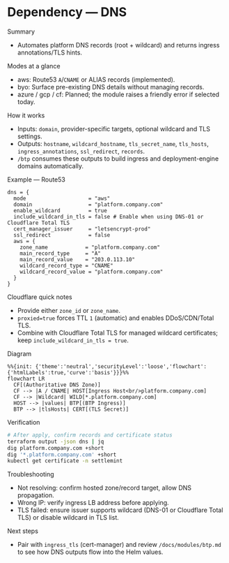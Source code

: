 # Dependency — DNS

Summary
- Automates platform DNS records (root + wildcard) and returns ingress annotations/TLS hints.

Modes at a glance
- aws: Route53 `A`/`CNAME` or ALIAS records (implemented).
- byo: Surface pre-existing DNS details without managing records.
- azure / gcp / cf: Planned; the module raises a friendly error if selected today.

How it works
- Inputs: `domain`, provider-specific targets, optional wildcard and TLS settings.
- Outputs: `hostname`, `wildcard_hostname`, `tls_secret_name`, `tls_hosts`, `ingress_annotations`, `ssl_redirect`, `records`.
- `/btp` consumes these outputs to build ingress and deployment-engine domains automatically.

Example — Route53
```hcl
dns = {
  mode                    = "aws"
  domain                  = "platform.company.com"
  enable_wildcard         = true
  include_wildcard_in_tls = false # Enable when using DNS-01 or Cloudflare Total TLS
  cert_manager_issuer     = "letsencrypt-prod"
  ssl_redirect            = false
  aws = {
    zone_name            = "platform.company.com"
    main_record_type     = "A"
    main_record_value    = "203.0.113.10"
    wildcard_record_type = "CNAME"
    wildcard_record_value = "platform.company.com"
  }
}
```

Cloudflare quick notes
- Provide either `zone_id` or `zone_name`.
- `proxied=true` forces TTL `1` (automatic) and enables DDoS/CDN/Total TLS.
- Combine with Cloudflare Total TLS for managed wildcard certificates; keep `include_wildcard_in_tls = true`.

Diagram
```mermaid
%%{init: {'theme':'neutral','securityLevel':'loose','flowchart':{'htmlLabels':true,'curve':'basis'}}}%%
flowchart LR
  CF[(Authoritative DNS Zone)]
  CF --> |A / CNAME| HOST[Ingress Host<br/>platform.company.com]
  CF --> |Wildcard| WILD[*.platform.company.com]
  HOST --> |values| BTP[(BTP Ingress)]
  BTP --> |tlsHosts| CERT[(TLS Secret)]
```

Verification
```bash
# After apply, confirm records and certificate status
terraform output -json dns | jq
dig platform.company.com +short
dig '*.platform.company.com' +short
kubectl get certificate -n settlemint
```

Troubleshooting
- Not resolving: confirm hosted zone/record target, allow DNS propagation.
- Wrong IP: verify ingress LB address before applying.
- TLS failed: ensure issuer supports wildcard (DNS-01 or Cloudflare Total TLS) or disable wildcard in TLS list.

Next steps
- Pair with `ingress_tls` (cert-manager) and review `/docs/modules/btp.md` to see how DNS outputs flow into the Helm values.
